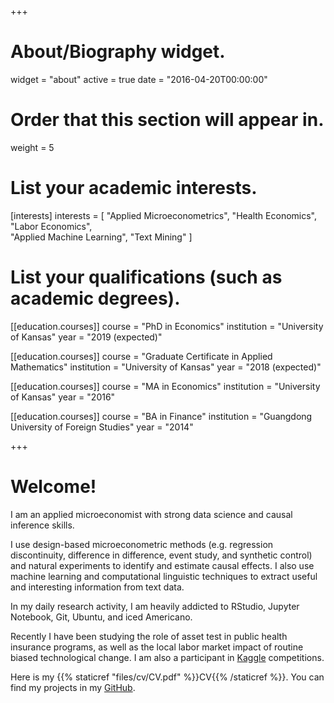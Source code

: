 +++
# About/Biography widget.
widget = "about"
active = true
date = "2016-04-20T00:00:00"

# Order that this section will appear in.
weight = 5

# List your academic interests.
[interests]
  interests = [
  	"Applied Microeconometrics",
  	"Health Economics",
    "Labor Economics",  
    "Applied Machine Learning", 
    "Text Mining"
  ]

# List your qualifications (such as academic degrees).
[[education.courses]]
  course = "PhD in Economics"
  institution = "University of Kansas"
  year = "2019 (expected)"

[[education.courses]]
  course = "Graduate Certificate in Applied Mathematics"
  institution = "University of Kansas"
  year = "2018 (expected)"

[[education.courses]]
  course = "MA in Economics"
  institution = "University of Kansas"
  year = "2016"

[[education.courses]]
  course = "BA in Finance"
  institution = "Guangdong University of Foreign Studies"
  year = "2014"
 
+++

# Welcome!

I am an applied microeconomist with strong data science and causal inference skills. 

I use design-based microeconometric methods (e.g. regression discontinuity, difference in difference, event study, and synthetic control) and natural experiments to identify and estimate causal effects. I also use machine learning and computational linguistic techniques to extract useful and interesting information from text data.

In my daily research activity, I am heavily addicted to RStudio, Jupyter Notebook, Git, Ubuntu, and iced Americano.

Recently I have been studying the role of asset test in public health insurance programs, as well as the local labor market impact of routine biased technological change. I am also a participant in [Kaggle](https://www.kaggle.com/dg040301) competitions.

Here is my {{% staticref "files/cv/CV.pdf" %}}CV{{% /staticref %}}. You can find my projects in my [GitHub](https://github.com/JiachengHe).
